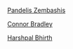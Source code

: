 [Pandelis Zembashis](http://twitter.com/pandelisz)

[Connor Bradley](http://www.google.com)

[Harshpal Bhirth](https://www.instagram.com/harshpal/?hl=en)
